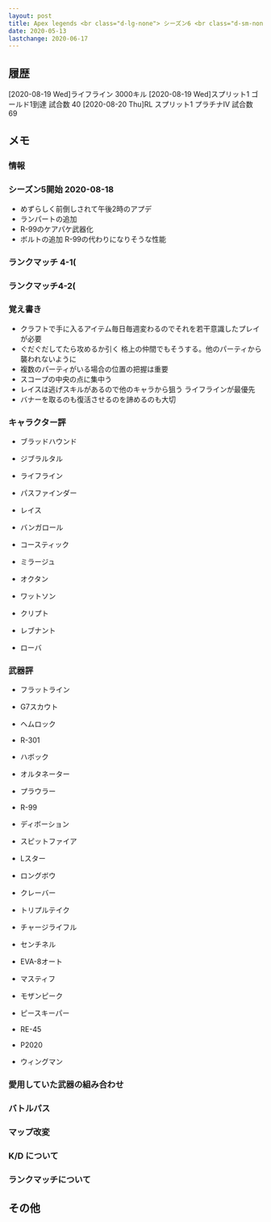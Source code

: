 ```yaml
---
layout: post
title: Apex legends <br class="d-lg-none"> シーズン6 <br class="d-sm-none"> ブーステッド
date: 2020-05-13
lastchange: 2020-06-17
---
```


## 履歴
[2020-08-19 Wed]ライフライン 3000キル
[2020-08-19 Wed]スプリット1 ゴールド1到達 試合数 40
[2020-08-20 Thu]RL スプリット1 プラチナⅣ 試合数 69



## メモ

### 情報

### シーズン5開始 2020-08-18
- めずらしく前倒しされて午後2時のアプデ
- ランパートの追加 
- R-99のケアパケ武器化
- ボルトの追加 R-99の代わりになりそうな性能

### ランクマッチ 4-1(


### ランクマッチ4-2(


### 覚え書き
- クラフトで手に入るアイテム毎日毎週変わるのでそれを若干意識したプレイが必要
- ぐだぐだしてたら攻めるか引く 格上の仲間でもそうする。他のパーティから襲われないように
- 複数のパーティがいる場合の位置の把握は重要
- スコープの中央の点に集中う
- レイスは逃げスキルがあるので他のキャラから狙う ライフラインが最優先
- バナーを取るのも復活させるのを諦めるのも大切



### キャラクター評
- ブラッドハウンド<br>

- ジブラルタル<br>

- ライフライン<br>

- パスファインダー<br>

- レイス<br>

- バンガロール<br>

- コースティック<br>

- ミラージュ<br>

- オクタン<br>

- ワットソン<br>

- クリプト<br>

- レブナント<br>

- ローバ



### 武器評
- フラットライン<br>

- G7スカウト<br>

- ヘムロック<br>

- R-301<br>

- ハボック<br>

- オルタネーター<br>

- プラウラー<br>

- R-99<br>

- ディボーション<br>

- スピットファイア<br>

- Lスター<br>

- ロングボウ<br>

- クレーバー<br>

- トリプルテイク<br>

- チャージライフル<br>

- センチネル<br>

- EVA-8オート<br>

- マスティフ<br>

- モザンピーク<br>

- ピースキーパー<br>

- RE-45<br>

- P2020<br>

- ウィングマン<br>


### 愛用していた武器の組み合わせ


### バトルパス


### マップ改変


### K/D について


### ランクマッチについて


## その他
